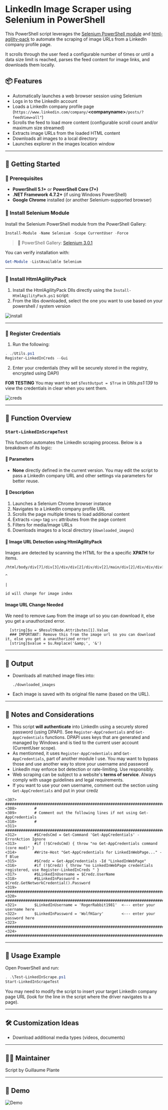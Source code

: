 # LinkedIn Image Scraper using Selenium in PowerShell

This PowerShell script leverages the [Selenium PowerShell module](https://github.com/adamdriscoll/selenium-powershell) and [html-agility-pack](https://html-agility-pack.net/) to automate the scraping of image URLs from a LinkedIn company profile page. 

It scrolls through the user feed a configurable number of times or until a data size limit is reached, parses the feed content for image links, and downloads them locally.

## 📦 Features

- Automatically launches a web browser session using Selenium
- Logs in to the LinkedIn account
- Loads a LinkedIn company profile page (```https://www.linkedin.com/company/```**\<companyname\>**```/posts/?feedView=all"```)
- Scrolls the feed to load more content (configurable scroll count and/or maximum size streamed)
- Extracts image URLs from the loaded HTML content
- Downloads all images to a local directory
- Launches explorer in the images location window

---

## 🚀 Getting Started

### 📁 Prerequisites

- **PowerShell 5.1+** or **PowerShell Core (7+)**
- **.NET Framework 4.7.2+** (if using Windows PowerShell)
- **Google Chrome** installed (or another Selenium-supported browser)

### 🧰 Install Selenium Module

Install the Selenium PowerShell module from the PowerShell Gallery:

```powershell
Install-Module -Name Selenium -Scope CurrentUser -Force
```

> 🔗 PowerShell Gallery: [Selenium 3.0.1](https://www.powershellgallery.com/packages/Selenium/3.0.1)

You can verify installation with:

```powershell
Get-Module -ListAvailable Selenium
```

---

### 🧰 Install HtmlAgilityPack

1. Install the HtmlAgilityPack Dlls directly using the ```Install-HtmlAgilityPack.ps1``` script:
2. From the libs downloaded, select the one you want to use based on your powershell / system version

![install](img/htmlagility.png)


---

### 🧰 Register Credentials

1. Run the following:

```powershell
. ./Utils.ps1
Register-LinkedInCreds --Gui
```

2. Enter your credentials (they will be securely stored in the registry, encrypted using DAPI)

**FOR TESTING** You may want to set ```$TestOutput = $True``` in *Utils.ps1:139* to view the credentials in clear when you sent them.

![creds](img/creds.gif)

---

## 🧠 Function Overview

### `Start-LinkedInScrapeTest`

This function automates the LinkedIn scraping process. Below is a breakdown of its logic:

#### 🔧 Parameters

- **None** directly defined in the current version. You may edit the script to pass a LinkedIn company URL and other settings via parameters for better reuse.

#### 🧪 Description

1. Launches a Selenium Chrome browser instance
2. Navigates to a LinkedIn company profile URL
3. Scrolls the page multiple times to load additional content
4. Extracts `<img>` tag `src` attributes from the page content
5. Filters for media/image URLs
6. Downloads images to a local directory (`downloaded_images`)

#### 📂 Image URL Detection using HtmlAgilityPack

Images are detected by scanning the HTML for the a specific **XPATH** for items. 

```
/html/body/div[7]/div[3]/div/div[2]/div/div[2]/main/div[2]/div/div/div[2]/div[3]/div/div[1]/div[{0}]/div/div/div/div/div/div/div[1]/div[3]/div/div/button/div/div/img
                                                                                                 ^
                                                                                                 |
                                                                                             id will change for image index
```

#### Image URL Change Needed

We need to remove ```&amp``` from the image url so you can download it, else you get a unauthorized error.

```
  [string]$u = $ResultNode.Attributes[1].Value
  ### IMPORTANT: Remove this from the image url so you can download it, else you get a unauthorized error!
  [string]$value = $u.Replace('&amp;', '&')
```

---

## 📸 Output

- Downloads all matched image files into:
  ```
  ./downloaded_images
  ```
- Each image is saved with its original file name (based on the URL).

---

## 🔐 Notes and Considerations

- This script **will authenticate** into LinkedIn using a securely stored password (using DPAPI). See ```Register-AppCredentials``` and ```Get-AppCredentials``` functions. DPAPI uses keys that are generated and managed by Windows and is tied to the current user account (CurrentUser scope).
- As mentionned, it uses ```Register-AppCredentials``` and ```Get-AppCredentials```, part of another module I use. You may want to bypass those and use another way to store your username and password
- LinkedIn may enforce bot detection or rate-limiting. Use responsibly.
- Web scraping can be subject to a website's **terms of service**. Always comply with usage guidelines and legal requirements.
- If you want to use your own username, comment out the section using ```Get-AppCredentials``` and put in your credz

```
<307>        #########################################################################################
<308>        #
<309>        # Comment out the following lines if not using Get-AppCredentials
<310>        #
<311>        #########################################################################################
<312>        #$CredsCmd = Get-Command 'Get-AppCredentials' -ErrorAction Ignore
<313>        #if (!$CredsCmd) { throw "no Get-AppCredentials command (core mod)" }
<314>        #Write-Host "Get-AppCredentials for LinkedInWebPage..." -f Blue
<315>        #$Credz = Get-AppCredentials -Id "LinkedInWebPage"
<316>        #if (!$Credz) { throw "no LinkedInWebPage credentials registered, use Register-LinkedInCreds " }
<317>        #$LinkedInUsername = $Credz.UserName
<318>        #$LinkedInPassword = $Credz.GetNetworkCredential().Password
<319>        #########################################################################################
<320>        #########################################################################################
<321>        $LinkedInUsername = 'RogerRabbit1981'  <--- enter your username here
<322>        $LinkedInPassword = 'WolfKGary'        <--- enter your password here
<323>        #########################################################################################
<324>        #########################################################################################
```

---

## 🧪 Usage Example

Open PowerShell and run:

```powershell
. .\Test-LinkedInScrape.ps1
Start-LinkedInScrapeTest
```

You may need to modify the script to insert your target LinkedIn company page URL (look for the line in the script where the driver navigates to a page).

---

## 🛠️ Customization Ideas

- Download additional media types (videos, documents)

---

## 👨‍💻 Maintainer

Script by Guillaume Plante

---

## 📃 Demo

![Demo](img/demo.gif)